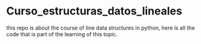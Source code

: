 # Curso_estructuras_datos_lineales
this repo is about the course of line data structures in python, here is all the code that is part of the learning of this topic.
